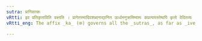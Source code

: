 ```yaml
---
sutra: प्रागिवात्कः
vRtti: इव प्रतिकृताविति वक्ष्यति । प्रागेतस्मादिवशब्दनाद्यानित ऊर्ध्वमनुक्रमिष्यामः कप्रत्ययस्तेष्वपि कृतो वेदितव्यः ॥
vRtti_eng: The affix _ka_ (क) governs all the _sutras_, as far as _ive_ _pratikritau_ (V. 3. 96).

---
```

